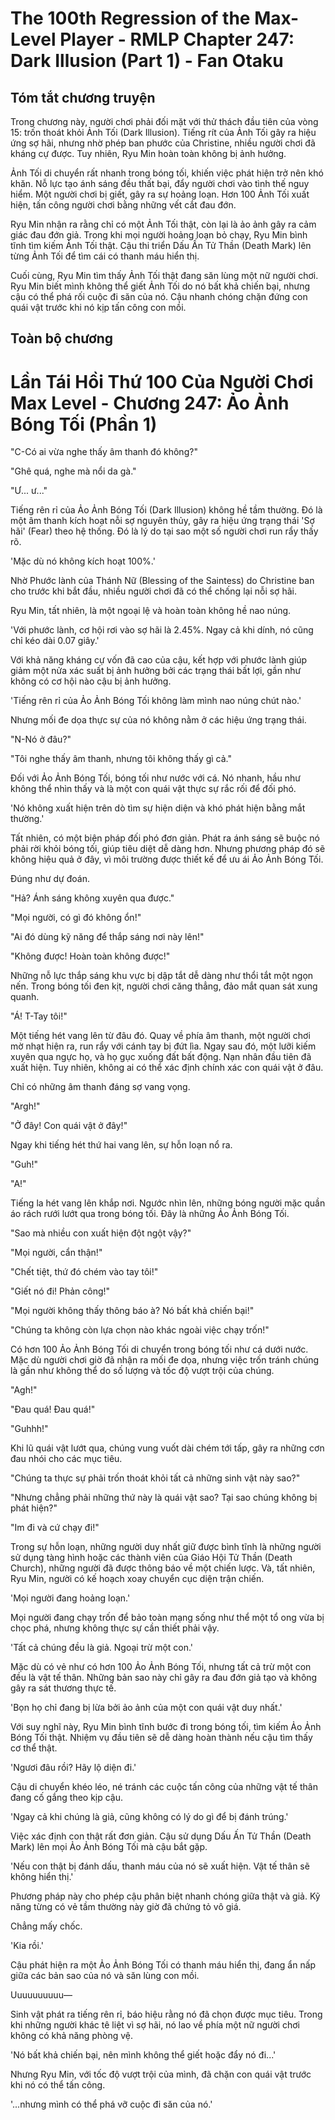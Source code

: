 # The 100th Regression of the Max-Level Player - RMLP Chapter 247: Dark Illusion (Part 1) - Fan Otaku

## Tóm tắt chương truyện

Trong chương này, người chơi phải đối mặt với thử thách đầu tiên của vòng 15: trốn thoát khỏi Ảnh Tối (Dark Illusion). Tiếng rít của Ảnh Tối gây ra hiệu ứng sợ hãi, nhưng nhờ phép ban phước của Christine, nhiều người chơi đã kháng cự được. Tuy nhiên, Ryu Min hoàn toàn không bị ảnh hưởng.

Ảnh Tối di chuyển rất nhanh trong bóng tối, khiến việc phát hiện trở nên khó khăn. Nỗ lực tạo ánh sáng đều thất bại, đẩy người chơi vào tình thế nguy hiểm. Một người chơi bị giết, gây ra sự hoảng loạn. Hơn 100 Ảnh Tối xuất hiện, tấn công người chơi bằng những vết cắt đau đớn.

Ryu Min nhận ra rằng chỉ có một Ảnh Tối thật, còn lại là ảo ảnh gây ra cảm giác đau đớn giả. Trong khi mọi người hoảng loạn bỏ chạy, Ryu Min bình tĩnh tìm kiếm Ảnh Tối thật. Cậu thi triển Dấu Ấn Tử Thần (Death Mark) lên từng Ảnh Tối để tìm cái có thanh máu hiển thị.

Cuối cùng, Ryu Min tìm thấy Ảnh Tối thật đang săn lùng một nữ người chơi. Ryu Min biết mình không thể giết Ảnh Tối do nó bất khả chiến bại, nhưng cậu có thể phá rối cuộc đi săn của nó. Cậu nhanh chóng chặn đứng con quái vật trước khi nó kịp tấn công con mồi.

## Toàn bộ chương

# Lần Tái Hồi Thứ 100 Của Người Chơi Max Level - Chương 247: Ảo Ảnh Bóng Tối (Phần 1)

"C-Có ai vừa nghe thấy âm thanh đó không?"

"Ghê quá, nghe mà nổi da gà."

"Ư... ư..."

Tiếng rên rỉ của Ảo Ảnh Bóng Tối (Dark Illusion) không hề tầm thường. Đó là một âm thanh kích hoạt nỗi sợ nguyên thủy, gây ra hiệu ứng trạng thái 'Sợ hãi' (Fear) theo hệ thống. Đó là lý do tại sao một số người chơi run rẩy thấy rõ.

'Mặc dù nó không kích hoạt 100%.'

Nhờ Phước lành của Thánh Nữ (Blessing of the Saintess) do Christine ban cho trước khi bắt đầu, nhiều người chơi đã có thể chống lại nỗi sợ hãi.

Ryu Min, tất nhiên, là một ngoại lệ và hoàn toàn không hề nao núng.

'Với phước lành, cơ hội rơi vào sợ hãi là 2.45%. Ngay cả khi dính, nó cũng chỉ kéo dài 0.07 giây.'

Với khả năng kháng cự vốn đã cao của cậu, kết hợp với phước lành giúp giảm một nửa xác suất bị ảnh hưởng bởi các trạng thái bất lợi, gần như không có cơ hội nào cậu bị ảnh hưởng.

'Tiếng rên rỉ của Ảo Ảnh Bóng Tối không làm mình nao núng chút nào.'

Nhưng mối đe dọa thực sự của nó không nằm ở các hiệu ứng trạng thái.

"N-Nó ở đâu?"

"Tôi nghe thấy âm thanh, nhưng tôi không thấy gì cả."

Đối với Ảo Ảnh Bóng Tối, bóng tối như nước với cá. Nó nhanh, hầu như không thể nhìn thấy và là một con quái vật thực sự rắc rối để đối phó.

'Nó không xuất hiện trên dò tìm sự hiện diện và khó phát hiện bằng mắt thường.'

Tất nhiên, có một biện pháp đối phó đơn giản. Phát ra ánh sáng sẽ buộc nó phải rời khỏi bóng tối, giúp tiêu diệt dễ dàng hơn. Nhưng phương pháp đó sẽ không hiệu quả ở đây, vì môi trường được thiết kế để ưu ái Ảo Ảnh Bóng Tối.

Đúng như dự đoán.

"Hả? Ánh sáng không xuyên qua được."

"Mọi người, có gì đó không ổn!"

"Ai đó dùng kỹ năng để thắp sáng nơi này lên!"

"Không được! Hoàn toàn không được!"

Những nỗ lực thắp sáng khu vực bị dập tắt dễ dàng như thổi tắt một ngọn nến. Trong bóng tối đen kịt, người chơi căng thẳng, đảo mắt quan sát xung quanh.

"Á! T-Tay tôi!"

Một tiếng hét vang lên từ đâu đó. Quay về phía âm thanh, một người chơi mờ nhạt hiện ra, run rẩy với cánh tay bị đứt lìa. Ngay sau đó, một lưỡi kiếm xuyên qua ngực họ, và họ gục xuống đất bất động. Nạn nhân đầu tiên đã xuất hiện. Tuy nhiên, không ai có thể xác định chính xác con quái vật ở đâu.

Chỉ có những âm thanh đáng sợ vang vọng.

"Argh!"

"Ở đây! Con quái vật ở đây!"

Ngay khi tiếng hét thứ hai vang lên, sự hỗn loạn nổ ra.

"Guh!"

"A!"

Tiếng la hét vang lên khắp nơi. Ngước nhìn lên, những bóng người mặc quần áo rách rưới lướt qua trong bóng tối. Đây là những Ảo Ảnh Bóng Tối.

"Sao mà nhiều con xuất hiện đột ngột vậy?"

"Mọi người, cẩn thận!"

"Chết tiệt, thứ đó chém vào tay tôi!"

"Giết nó đi! Phản công!"

"Mọi người không thấy thông báo à? Nó bất khả chiến bại!"

"Chúng ta không còn lựa chọn nào khác ngoài việc chạy trốn!"

Có hơn 100 Ảo Ảnh Bóng Tối di chuyển trong bóng tối như cá dưới nước. Mặc dù người chơi giờ đã nhận ra mối đe dọa, nhưng việc trốn tránh chúng là gần như không thể do số lượng và tốc độ vượt trội của chúng.

"Agh!"

"Đau quá! Đau quá!"

"Guhhh!"

Khi lũ quái vật lướt qua, chúng vung vuốt dài chém tới tấp, gây ra những cơn đau nhói cho các mục tiêu.

"Chúng ta thực sự phải trốn thoát khỏi tất cả những sinh vật này sao?"

"Nhưng chẳng phải những thứ này là quái vật sao? Tại sao chúng không bị phát hiện?"

"Im đi và cứ chạy đi!"

Trong sự hỗn loạn, những người duy nhất giữ được bình tĩnh là những người sử dụng tàng hình hoặc các thành viên của Giáo Hội Tử Thần (Death Church), những người đã được thông báo về một chiến lược. Và, tất nhiên, Ryu Min, người có kế hoạch xoay chuyển cục diện trận chiến.

'Mọi người đang hoảng loạn.'

Mọi người đang chạy trốn để bảo toàn mạng sống như thể một tổ ong vừa bị chọc phá, nhưng không thực sự cần thiết phải vậy.

'Tất cả chúng đều là giả. Ngoại trừ một con.'

Mặc dù có vẻ như có hơn 100 Ảo Ảnh Bóng Tối, nhưng tất cả trừ một con đều là vật tế thân. Những bản sao này chỉ gây ra đau đớn giả tạo và không gây ra sát thương thực tế.

'Bọn họ chỉ đang bị lừa bởi ảo ảnh của một con quái vật duy nhất.'

Với suy nghĩ này, Ryu Min bình tĩnh bước đi trong bóng tối, tìm kiếm Ảo Ảnh Bóng Tối thật. Nhiệm vụ đầu tiên sẽ dễ dàng hoàn thành nếu cậu tìm thấy cơ thể thật.

'Ngươi đâu rồi? Hãy lộ diện đi.'

Cậu di chuyển khéo léo, né tránh các cuộc tấn công của những vật tế thân đang cố gắng theo kịp cậu.

'Ngay cả khi chúng là giả, cũng không có lý do gì để bị đánh trúng.'

Việc xác định con thật rất đơn giản. Cậu sử dụng Dấu Ấn Tử Thần (Death Mark) lên mọi Ảo Ảnh Bóng Tối mà cậu bắt gặp.

'Nếu con thật bị đánh dấu, thanh máu của nó sẽ xuất hiện. Vật tế thân sẽ không hiển thị.'

Phương pháp này cho phép cậu phân biệt nhanh chóng giữa thật và giả. Kỹ năng từng có vẻ tầm thường này giờ đã chứng tỏ vô giá.

Chẳng mấy chốc.

'Kia rồi.'

Cậu phát hiện ra một Ảo Ảnh Bóng Tối có thanh máu hiển thị, đang ẩn nấp giữa các bản sao của nó và săn lùng con mồi.

Uuuuuuuuuu—

Sinh vật phát ra tiếng rên rỉ, báo hiệu rằng nó đã chọn được mục tiêu. Trong khi những người khác tê liệt vì sợ hãi, nó lao về phía một nữ người chơi không có khả năng phòng vệ.

'Nó bất khả chiến bại, nên mình không thể giết hoặc đẩy nó đi...'

Nhưng Ryu Min, với tốc độ vượt trội của mình, đã chặn con quái vật trước khi nó có thể tấn công.

'...nhưng mình có thể phá vỡ cuộc đi săn của nó.'